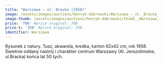 ```yaml
---
title: "Warszawa – ul. Bracka (1958)"
image: /assets/images/auctions/henryk-dabrowski/Warszawa_–_ul._Bracka_(1958).jpg
image-thumb: /assets/images/auctions/henryk-dabrowski/thumb__Warszawa_–_ul._Bracka_(1958).jpg
price: '700' #price oryginal: 700
price-1: '350' #price oryginal: 350
identifier: Warszawa
---
```


Rysunek z natury. Tusz, akwarela, kredka, karton 62x42 cm, rok 1958.
Świetnie oddany nastrój i charakter centrum Warszawy (Al. Jerozolimskie, ul.Bracka) końca lat 50 tych.